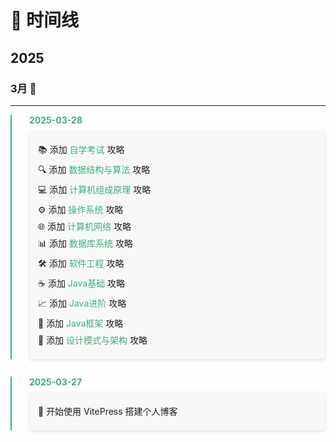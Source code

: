 # 📅 时间线

## 2025

### 3月 🌱
---
<div class="timeline-item">
  <div class="timeline-date">2025-03-28</div>
  <div class="timeline-content">
    <p>📚 添加 <a href="zikao/自学考试">自学考试</a> 攻略</p>
    <p>🔍 添加 <a href="cs/data-structures-algorithms/数据结构与算法">数据结构与算法</a> 攻略</p>
    <p>💻 添加 <a href="cs/computer-organization/计算机组成原理">计算机组成原理</a> 攻略</p>
    <p>⚙️ 添加 <a href="cs/os/操作系统">操作系统</a> 攻略</p>
    <p>🌐 添加 <a href="cs/network/计算机网络">计算机网络</a> 攻略</p>
    <p>📊 添加 <a href="cs/database/数据库系统">数据库系统</a> 攻略</p>
    <p>🛠️ 添加 <a href="cs/engineering/软件工程">软件工程</a> 攻略</p>
    <p>☕ 添加 <a href="java/basic/Java基础">Java基础</a> 攻略</p>
    <p>📈 添加 <a href="java/advanced/Java进阶">Java进阶</a> 攻略</p>
    <p>🔧 添加 <a href="java/framework/Java框架">Java框架</a> 攻略</p>
    <p>🎨 添加 <a href="java/design/设计模式与架构">设计模式与架构</a> 攻略</p>
  </div>
</div>

<div class="timeline-item">
  <div class="timeline-date">2025-03-27</div>
  <div class="timeline-content">
    <p>🚀 开始使用 VitePress 搭建个人博客</p>
  </div>
</div>

<style>
.timeline-item {
  margin-bottom: 2em;
  position: relative;
  padding-left: 2em;
  border-left: 2px solid #3eaf7c;
}

.timeline-date {
  font-weight: bold;
  color: #3eaf7c;
  margin-bottom: 0.5em;
}

.timeline-content {
  background: #f8f8f8;
  padding: 1em;
  border-radius: 4px;
  box-shadow: 0 2px 4px rgba(0,0,0,0.1);
}

.timeline-content p {
  margin: 0.5em 0;
}

.timeline-content a {
  color: #3eaf7c;
  text-decoration: none;
}

.timeline-content a:hover {
  text-decoration: underline;
}
</style>

